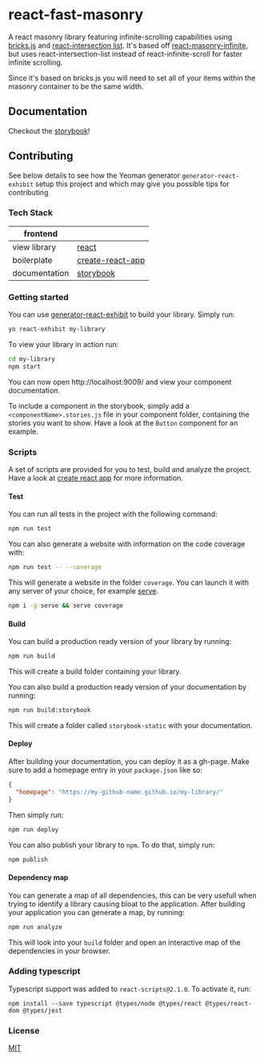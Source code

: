 # react-fast-masonry

A react masonry library featuring infinite-scrolling capabilities using [bricks.js](http://callmecavs.com/bricks.js/) and [react-intersection list](https://github.com/researchgate/react-intersection-list). It's based off [react-masonry-infinite](https://github.com/skoob13/react-masonry-infinite), but uses react-intersection-list instead of react-infinite-scroll for faster infinite scrolling.

Since it's based on bricks.js you will need to set all of your items within the masonry container to be the same width.

## Documentation

Checkout the [storybook](https://johnsonjo4531.github.io/react-fast-masonry/)!

## Contributing

See below details to see how the Yeoman generator `generator-react-exhibit` setup this project and which may give you possible tips for contributing

### Tech Stack

| frontend      |                                                                  |
| ------------- | ---------------------------------------------------------------- |
| view library  | [react](https://reactjs.org/)                                    |
| boilerplate   | [create-react-app](https://github.com/facebook/create-react-app) |
| documentation | [storybook](https://github.com/storybooks/storybook)             |

### Getting started

You can use [generator-react-exhibit](generator-react-exhibit) to build your library. Simply run:

```sh
yo react-exhibit my-library
```

To view your library in action run:

```sh
cd my-library
npm start
```

You can now open http://localhost:9009/ and view your component documentation.

To include a component in the storybook, simply add a `<componentName>.stories.js` file in your
component folder, containing the stories you want to show. Have a look at the `Button` component for
an example.

### Scripts

A set of scripts are provided for you to test, build and analyze the project. Have a look at [create react app](https://github.com/facebook/create-react-app) for more information.

#### Test

You can run all tests in the project with the following command:

```sh
npm run test
```

You can also generate a website with information on the code coverage with:

```sh
npm run test -- --coverage
```

This will generate a website in the folder `coverage`. You can launch it with any server of your
choice, for example [serve](https://www.npmjs.com/package/serve).

```sh
npm i -g serve && serve coverage
```

#### Build

You can build a production ready version of your library by running:

```sh
npm run build
```

This will create a build folder containing your library.

You can also build a production ready version of your documentation by running:

```sh
npm run build:storybook
```

This will create a folder called `storybook-static` with your documentation.

#### Deploy

After building your documentation, you can deploy it as a gh-page.
Make sure to add a homepage entry in your `package.json` like so:

```json
{
  "homepage": "https://my-github-name.github.io/my-library/"
}
```

Then simply run:

```sh
npm run deploy
```

You can also publish your library to `npm`. To do that, simply run:

```sh
npm publish
```

#### Dependency map

You can generate a map of all dependencies, this can be very usefull when trying to identify a
library causing bloat to the application. After building your application you can generate a map,
by running:

```sh
npm run analyze
```

This will look into your `build` folder and open an interactive map of the dependencies in your
browser.

### Adding typescript

Typescript support was added to `react-scripts@2.1.0`. To activate it, run:

```
npm install --save typescript @types/node @types/react @types/react-dom @types/jest
```

### License

[MIT](https://github.com/au-re/fresh-start/blob/master/LICENSE)

